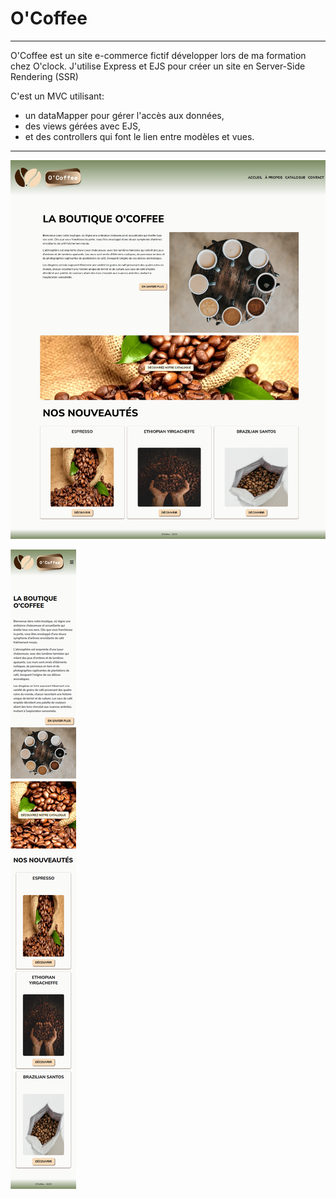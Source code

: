 # O'Coffee

---

O'Coffee est un site e-commerce fictif développer lors de ma formation chez O'clock. J'utilise Express et EJS pour créer un site en Server-Side Rendering (SSR)

C'est un MVC utilisant:

- un dataMapper pour gérer l'accès aux données,  
- des views gérées avec EJS,
- et des controllers qui font le lien entre modèles et vues.
  
---

![accueil Ocoffee](docs/screenshot/accueil-desktop.png)

![acceuuil-mobile OCoffee](docs/screenshot/accueil-mobile.png)
